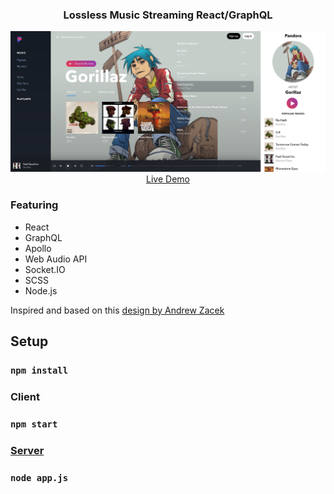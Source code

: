 <h3 align="center">Lossless Music Streaming React/GraphQL</h3>  
<p align="center">  
  <a href="http://185.248.103.151:5000/artist/2"><img src="https://raw.githubusercontent.com/melang982/musicapp-client/main/screenshots/screenshot.png"></a>
  <a href="http://185.248.103.151:5000/artist/2">Live Demo</a>
</p>



### Featuring
- React
- GraphQL
- Apollo
- Web Audio API
- Socket.IO
- SCSS
- Node.js

Inspired and based on this [design by Andrew Zacek](https://dribbble.com/shots/4746931-Music-Player-Challenge)

## Setup
### `npm install`

### Client
### `npm start`
### [Server](https://github.com/melang982/musicapp-server) 
### `node app.js`
